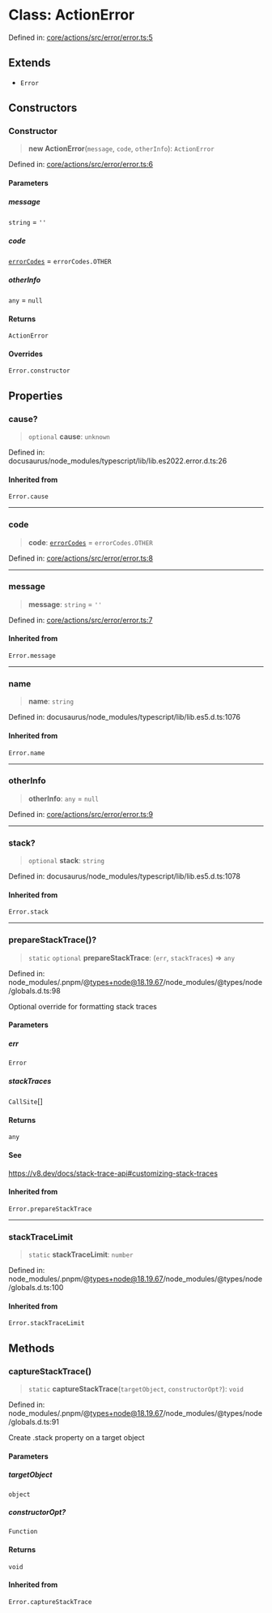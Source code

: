 # Class: ActionError

Defined in: [core/actions/src/error/error.ts:5](https://github.com/LaWebcapsule/orbits/blob/c3df2928f71624e98d4040b83ec90f54b96915b0/core/actions/src/error/error.ts#L5)

## Extends

- `Error`

## Constructors

### Constructor

> **new ActionError**(`message`, `code`, `otherInfo`): `ActionError`

Defined in: [core/actions/src/error/error.ts:6](https://github.com/LaWebcapsule/orbits/blob/c3df2928f71624e98d4040b83ec90f54b96915b0/core/actions/src/error/error.ts#L6)

#### Parameters

##### message

`string` = `''`

##### code

[`errorCodes`](../enumerations/errorCodes.md) = `errorCodes.OTHER`

##### otherInfo

`any` = `null`

#### Returns

`ActionError`

#### Overrides

`Error.constructor`

## Properties

### cause?

> `optional` **cause**: `unknown`

Defined in: docusaurus/node\_modules/typescript/lib/lib.es2022.error.d.ts:26

#### Inherited from

`Error.cause`

***

### code

> **code**: [`errorCodes`](../enumerations/errorCodes.md) = `errorCodes.OTHER`

Defined in: [core/actions/src/error/error.ts:8](https://github.com/LaWebcapsule/orbits/blob/c3df2928f71624e98d4040b83ec90f54b96915b0/core/actions/src/error/error.ts#L8)

***

### message

> **message**: `string` = `''`

Defined in: [core/actions/src/error/error.ts:7](https://github.com/LaWebcapsule/orbits/blob/c3df2928f71624e98d4040b83ec90f54b96915b0/core/actions/src/error/error.ts#L7)

#### Inherited from

`Error.message`

***

### name

> **name**: `string`

Defined in: docusaurus/node\_modules/typescript/lib/lib.es5.d.ts:1076

#### Inherited from

`Error.name`

***

### otherInfo

> **otherInfo**: `any` = `null`

Defined in: [core/actions/src/error/error.ts:9](https://github.com/LaWebcapsule/orbits/blob/c3df2928f71624e98d4040b83ec90f54b96915b0/core/actions/src/error/error.ts#L9)

***

### stack?

> `optional` **stack**: `string`

Defined in: docusaurus/node\_modules/typescript/lib/lib.es5.d.ts:1078

#### Inherited from

`Error.stack`

***

### prepareStackTrace()?

> `static` `optional` **prepareStackTrace**: (`err`, `stackTraces`) => `any`

Defined in: node\_modules/.pnpm/@types+node@18.19.67/node\_modules/@types/node/globals.d.ts:98

Optional override for formatting stack traces

#### Parameters

##### err

`Error`

##### stackTraces

`CallSite`[]

#### Returns

`any`

#### See

https://v8.dev/docs/stack-trace-api#customizing-stack-traces

#### Inherited from

`Error.prepareStackTrace`

***

### stackTraceLimit

> `static` **stackTraceLimit**: `number`

Defined in: node\_modules/.pnpm/@types+node@18.19.67/node\_modules/@types/node/globals.d.ts:100

#### Inherited from

`Error.stackTraceLimit`

## Methods

### captureStackTrace()

> `static` **captureStackTrace**(`targetObject`, `constructorOpt?`): `void`

Defined in: node\_modules/.pnpm/@types+node@18.19.67/node\_modules/@types/node/globals.d.ts:91

Create .stack property on a target object

#### Parameters

##### targetObject

`object`

##### constructorOpt?

`Function`

#### Returns

`void`

#### Inherited from

`Error.captureStackTrace`

